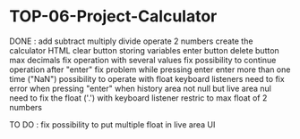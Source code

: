 # TOP-06-Project-Calculator
DONE : 
add
subtract
multiply
divide
operate 2 numbers
create the calculator HTML
clear button
storing variables
enter button
delete button
max decimals
fix operation with several values
fix possibility to continue operation after "enter"
fix problem while pressing enter enter more than one time ("NaN")
possibility to operate with float
keyboard listeners
need to fix error when pressing "enter" when history area not null but live area nul
need to fix the float ('.') with keyboard listener
restric to max float of 2 numbers

TO DO :
fix possibility to put multiple float in live area
UI